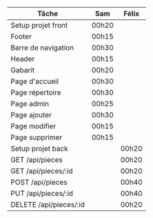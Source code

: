 | Tâche                  | Sam   | Félix |
| ---------------------- | ----- | ----- |
| Setup projet front     | 00h20 |       |
| Footer                 | 00h15 |       |
| Barre de navigation    | 00h30 |       |
| Header                 | 00h15 |       |
| Gabarit                | 00h20 |       |
| Page d'accueil         | 00h30 |       |
| Page répertoire        | 00h30 |       |
| Page admin             | 00h25 |       |
| Page ajouter           | 00h30 |       |
| Page modifier          | 00h15 |       |
| Page supprimer         | 00h15 |       |
| Setup projet back      |       | 00h20 |
| GET /api/pieces        |       | 00h20 |
| GET /api/pieces/:id    |       | 00h20 |
| POST /api/pieces       |       | 00h40 |
| PUT /api/pieces/:id    |       | 00h40 |
| DELETE /api/pieces/:id |       | 00h20 |